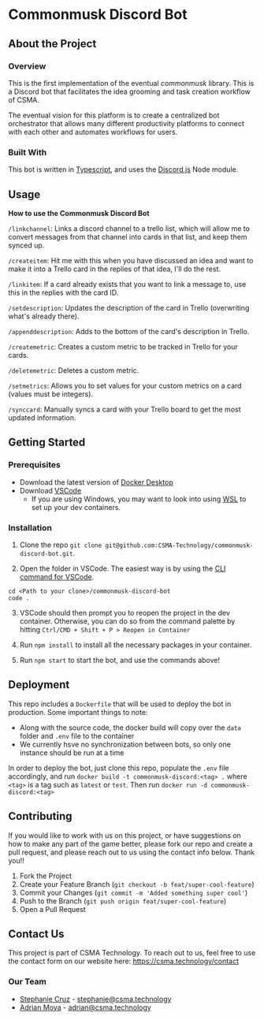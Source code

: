 # Commonmusk Discord Bot

## About the Project

### Overview
This is the first implementation of the eventual *commonmusk* library. This is a Discord bot that facilitates the idea grooming and task creation workflow of CSMA.

The eventual vision for this platform is to create a centralized bot orchestrator that allows many different productivity platforms to connect with each other and automates workflows for users. 

### Built With
This bot is written in [Typescript](https://www.typescriptlang.org/), and uses the [Discord.js](https://discord.js.org/#/) Node module.

## Usage
**How to use the Commonmusk Discord Bot**

`/linkchannel`: Links a discord channel to a trello list,
which will allow me to convert messages from that channel into cards in that list, and keep them synced up.

`/createitem`: Hit me with this when you have discussed an idea and want to make it into a Trello card
in the replies of that idea, I'll do the rest.

`/linkitem`: If a card already exists that you want to link a message to, use this in the replies with the card ID.

`/setdescription`: Updates the description of the card in Trello (overwriting what's already there).

`/appenddescription`: Adds to the bottom of the card's description in Trello.

`/createmetric`: Creates a custom metric to be tracked in Trello for your cards.

`/deletemetric`: Deletes a custom metric.

`/setmetrics`: Allows you to set values for your custom metrics on a card (values must be integers).

`/synccard`: Manually syncs a card with your Trello board to get the most updated information.

## Getting Started
### Prerequisites
- Download the latest version of [Docker Desktop](https://www.docker.com/products/docker-desktop/)
- Download [VSCode](https://code.visualstudio.com/)
  - If you are using Windows, you may want to look into using [WSL](https://code.visualstudio.com/blogs/2020/07/01/containers-wsl) to set up your dev containers.

### Installation
1. Clone the repo `git clone git@github.com:CSMA-Technology/commonmusk-discord-bot.git`.

2. Open the folder in VSCode. The easiest way is by using the [CLI command for VSCode](https://code.visualstudio.com/docs/editor/command-line).
```
cd <Path to your clone>/commonmusk-discord-bot
code . 
```
3. VSCode should then prompt you to reopen the project in the dev container. Otherwise, you can do so from the command palette by hitting `Ctrl/CMD + Shift + P > Reopen in Container`

4. Run `npm install` to install all the necessary packages in your container.

5. Run `npm start` to start the bot, and use the commands above!

## Deployment
This repo includes a `Dockerfile` that will be used to deploy the bot in production. Some important things to note:
* Along with the source code, the docker build will copy over the `data` folder and `.env` file to the container
* We currently hsve no synchronization between bots, so only one instance should be run at a time

In order to deploy the bot, just clone this repo, populate the `.env` file accordingly, and run `docker build -t commonmusk-discord:<tag> .` where `<tag>` is a tag such as `latest` or `test`. Then run `docker run -d commonmusk-discord:<tag>`

## Contributing
If you would like to work with us on this project, or have suggestions on how to make any part of the game better, please fork our repo and create a pull request, and please reach out to us using the contact info below. Thank you!!

1. Fork the Project
2. Create your Feature Branch (`git checkout -b feat/super-cool-feature`)
3. Commit your Changes (`git commit -m 'Added something super cool'`)
4. Push to the Branch (`git push origin feat/super-cool-feature`)
5. Open a Pull Request

## Contact Us
This project is part of CSMA Technology. To reach out to us, feel free to use the contact form on our website here: https://csma.technology/contact

### Our Team
* [Stephanie Cruz](https://github.com/exscruzme) - stephanie@csma.technology
* [Adrian Moya](https://github.com/admoya) - adrian@csma.technology